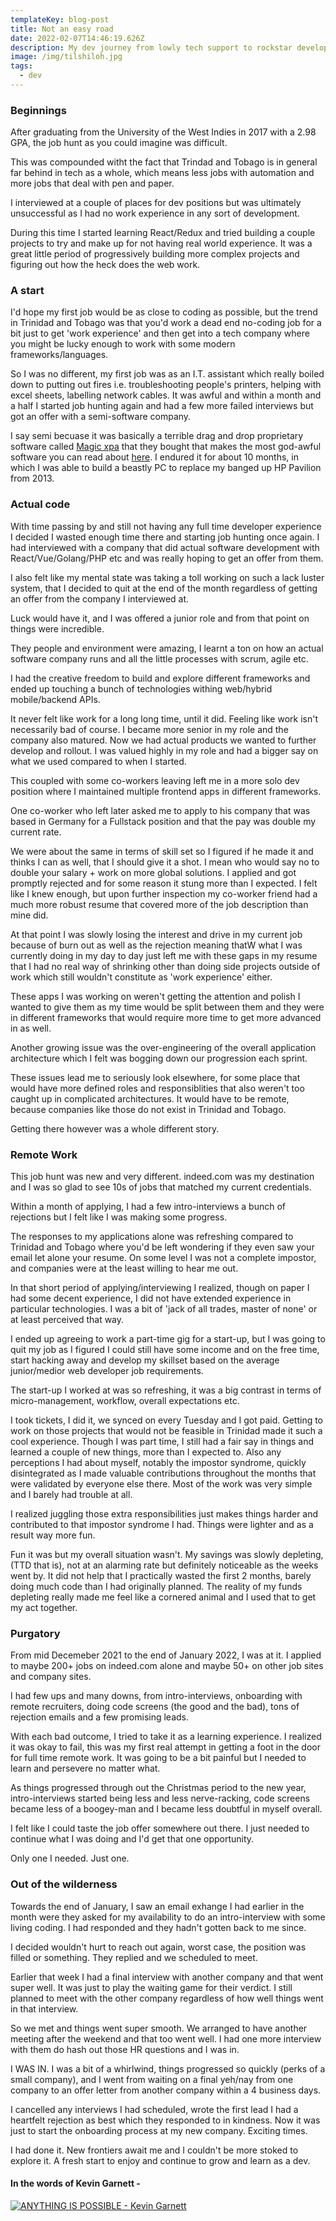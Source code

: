 ```yaml
---
templateKey: blog-post
title: Not an easy road
date: 2022-02-07T14:46:19.626Z
description: My dev journey from lowly tech support to rockstar developer.
image: /img/tilshiloh.jpg
tags:
  - dev
---
```


### Beginnings

After graduating from the University of the West Indies in 2017 with a 2.98 GPA, the job hunt as you could imagine was difficult.

This was compounded witht the fact that Trindad and Tobago is in general far behind in tech as a whole, which means less jobs with automation and more jobs that deal with pen and paper.

I interviewed at a couple of places for dev positions but was ultimately unsuccessful as I had no work experience in any sort of development.

During this time I started learning React/Redux and tried building a couple projects to try and make up for not having real world experience. It was a great little period of progressively building more complex projects and figuring out how the heck does the web work.

### A start

I'd hope my first job would be as close to coding as possible, but the trend in Trinidad and Tobago was that you'd work a dead end no-coding job for a bit just to get 'work experience' and then get into a tech company where you might be lucky enough to work with some modern frameworks/languages.

So I was no different, my first job was as an I.T. assistant which really boiled down to putting out fires i.e. troubleshooting people's printers, helping with excel sheets, labelling network cables. It was awful and within a month and a half I started job hunting again and had a few more failed interviews but got an offer with a semi-software company.

I say semi becuase it was basically a terrible drag and drop proprietary software called [Magic xpa](https://www.magicsoftware.com/app-development-platform/xpa/) that they bought that makes the most god-awful software you can read about [here](https://docs.google.com/document/d/1Xw287bcTwdZg0fmF9-GduvyWmwmh8cqKIWkfPi4aCK0/edit?usp=sharing). I endured it for about 10 months, in which I was able to build a beastly PC to replace my banged up HP Pavilion from 2013.

### Actual code

With time passing by and still not having any full time developer experience I decided I wasted enough time there and starting job hunting once again. I had interviewed with a company that did actual software development with React/Vue/Golang/PHP etc and was really hoping to get an offer from them.

I also felt like my mental state was taking a toll working on such a lack luster system, that I decided to quit at the end of the month regardless of getting an offer from the company I interviewed at.

Luck would have it, and I was offered a junior role and from that point on things were incredible.

They people and environment were amazing, I learnt a ton on how an actual software company runs and all the little processes with scrum, agile etc.

I had the creative freedom to build and explore different frameworks and ended up touching a bunch of technologies withing web/hybrid mobile/backend APIs.

It never felt like work for a long long time, until it did. Feeling like work isn't necessarily bad of course. I became more senior in my role and the company also matured. Now we had actual products we wanted to further develop and rollout. I was valued highly in my role and had a bigger say on what we used compared to when I started.

This coupled with some co-workers leaving left me in a more solo dev position where I maintained multiple frontend apps in different frameworks.

One co-worker who left later asked me to apply to his company that was based in Germany for a Fullstack position and that the pay was double my current rate.

We were about the same in terms of skill set so I figured if he made it and thinks I can as well, that I should give it a shot. I mean who would say no to double your salary + work on more global solutions.
I applied and got promptly rejected and for some reason it stung more than I expected. I felt like I knew enough, but upon further inspection my co-worker friend had a much more robust resume that covered more of the job description than mine did.

At that point I was slowly losing the interest and drive in my current job because of burn out as well as the rejection meaning thatW what I was currently doing in my day to day just left me with these gaps in my resume that I had no real way of shrinking other than doing side projects outside of work which still wouldn't constitute as 'work experience' either.

These apps I was working on weren't getting the attention and polish I wanted to give them as my time would be split between them and they were in different frameworks that would require more time to get more advanced in as well.

Another growing issue was the over-engineering of the overall application architecture which I felt was bogging down our progression each sprint.

These issues lead me to seriously look elsewhere, for some place that would have more defined roles and responsiblities that also weren't too caught up in complicated architectures. It would have to be remote, because companies like those do not exist in Trinidad and Tobago.

Getting there however was a whole different story.

### Remote Work

This job hunt was new and very different. indeed.com was my destination and I was so glad to see 10s of jobs that matched my current credentials.

Within a month of applying, I had a few intro-interviews a bunch of rejections but I felt like I was making some progress.

The responses to my applications alone was refreshing compared to Trinidad and Tobago where you'd be left wondering if they even saw your email let alone your resume. On some level I was not a complete impostor, and companies were at the least willing to hear me out.

In that short period of applying/interviewing I realized, though on paper I had some decent experience, I did not have extended experience in particular technologies. I was a bit of 'jack of all trades, master of none' or at least perceived that way.

I ended up agreeing to work a part-time gig for a start-up, but I was going to quit my job as I figured I could still have some income and on the free time, start hacking away and develop my skillset based on the average junior/medior web developer job requirements.

The start-up I worked at was so refreshing, it was a big contrast in terms of micro-management, workflow, overall expectations etc.

I took tickets, I did it, we synced on every Tuesday and I got paid.
Getting to work on those projects that would not be feasible in Trinidad made it such a cool experience. Though I was part time, I still had a fair say in things and learned a couple of new things, more than I expected to. Also any perceptions I had about myself, notably the impostor syndrome, quickly disintegrated as I made valuable contributions throughout the months that were validated by everyone else there. Most of the work was very simple and I barely had trouble at all.

I realized juggling those extra responsibilities just makes things harder and contributed to that impostor syndrome I had. Things were lighter and as a result way more fun.

Fun it was but my overall situation wasn't. My savings was slowly depleting, (TTD that is), not at an alarming rate but definitely noticeable as the weeks went by.
It did not help that I practically wasted the first 2 months, barely doing much code than I had originally planned. The reality of my funds depleting really made me feel like a cornered animal and I used that to get my act together.

### Purgatory

From mid Decemeber 2021 to the end of January 2022, I was at it.
I applied to maybe 200+ jobs on indeed.com alone and maybe 50+ on other job sites and company sites.

I had few ups and many downs, from intro-interviews, onboarding with remote recruiters, doing code screens (the good and the bad), tons of rejection emails and a few promising leads.

With each bad outcome, I tried to take it as a learning experience. I realized it was okay to fail, this was my first real attempt in getting a foot in the door for full time remote work. It was going to be a bit painful but I needed to learn and persevere no matter what.

As things progressed through out the Christmas period to the new year, intro-interviews started being less and less nerve-racking, code screens became less of a boogey-man and I became less doubtful in myself overall.

I felt like I could taste the job offer somewhere out there. I just needed to continue what I was doing and I'd get that one opportunity.

Only one I needed. Just one.

### Out of the wilderness

Towards the end of January, I saw an email exhange I had earlier in the month were they asked for my availability to do an intro-interview with some living coding. I had responded and they hadn't gotten back to me since.

I decided wouldn't hurt to reach out again, worst case, the position was filled or something.
They replied and we scheduled to meet.

Earlier that week I had a final interview with another company and that went super well. It was just to play the waiting game for their verdict. I still planned to meet with the other company regardless of how well things went in that interview.

So we met and things went super smooth. We arranged to have another meeting after the weekend and that too went well. I had one more interview with them do hash out those HR questions and I was in.

I WAS IN. I was a bit of a whirlwind, things progressed so quickly (perks of a small company), and I went from waiting on a final yeh/nay from one company to an offer letter from another company within a 4 business days.

I cancelled any interviews I had scheduled, wrote the first lead I had a heartfelt rejection as best which they responded to in kindness. Now it was just to start the onboarding process at my new company. Exciting times.

I had done it. New frontiers await me and I couldn't be more stoked to explore it. A fresh start to enjoy and continue to grow and learn as a dev.

#### In the words of Kevin Garnett -

[![ANYTHING IS POSSIBLE - Kevin Garnett](http://img.youtube.com/vi/Wcz_kDCBTBk/0.jpg)](https://www.youtube.com/watch?v=Wcz_kDCBTBk)
